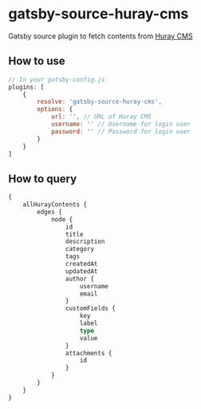 # gatsby-source-huray-cms

Gatsby source plugin to fetch contents from [Huray CMS](https://github.com/cometkim/huray-cms)

## How to use

```js
// In your gatsby-config.js
plugins: [
    {
        resolve: 'gatsby-source-huray-cms',
        options: {
            url: '', // URL of Huray CMS
            username: '' // Username for login user
            password: '' // Password for login user
        }
    }
]
```

## How to query

```graphql
{
    allHurayContents {
        edges {
            node {
                id
                title
                description
                category
                tags
                createdAt
                updatedAt
                author {
                    username
                    email
                }
                customFields {
                    key
                    label
                    type
                    value
                }
                attachments {
                    id
                }
            }
        }
    }
}
```
